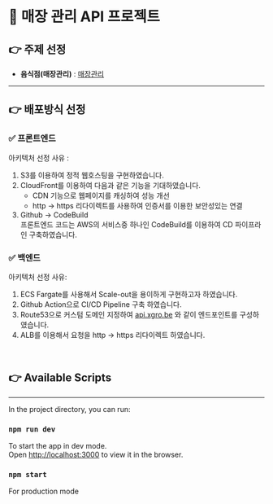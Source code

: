 # 📌 매장 관리 API 프로젝트
## 👉 주제 선정

- **음식점(매장관리)** : [매장관리](https://app.swaggerhub.com/apis-docs/gotoweb/restaurant/1.0)

---
## 👉 배포방식 선정

### ✅ 프론트엔드

아키텍처 선정 사유 : 

1. S3를 이용하여 정적 웹호스팅을 구현하였습니다.
2. CloudFront를 이용하여 다음과 같은 기능을 기대하였습니다.
    - CDN 기능으로 웹페이지를 캐싱하여 성능 개선 
    - http → https 리다이렉트를 사용하여 인증서를 이용한 보안성있는 연결
3. Github → CodeBuild   
   프론트엔드 코드는 AWS의 서비스중 하나인 CodeBuild를 이용하여 CD 파이프라인 구축하였습니다.
    



### ✅ 백엔드

아키텍처 선정 사유: 

1. ECS Fargate를 사용해서 Scale-out을 용이하게 구현하고자 하였습니다.  
2. Github Action으로 CI/CD Pipeline 구축 하였습니다.  
3. Route53으로 커스텀 도메인 지정하여 [api.xgro.be](http://api.xgro.be) 와 같이 엔드포인트를 구성하였습니다.
4. ALB를 이용해서 요청을 http → https 리다이렉트 하였습니다.



<br>


## 👉 Available Scripts
---
In the project directory, you can run:

### `npm run dev`

To start the app in dev mode.\
Open [http://localhost:3000](http://localhost:3000) to view it in the browser.

### `npm start`

For production mode
